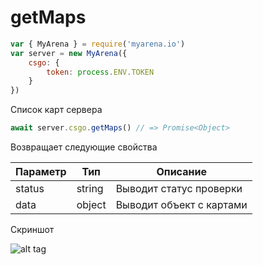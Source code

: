 # getMaps

```js
var { MyArena } = require('myarena.io')
var server = new MyArena({
    csgo: {
        token: process.ENV.TOKEN
    }
})
```

Список карт сервера

```js
await server.csgo.getMaps() // => Promise<Object>
```

Возвращает следующие свойства

| Параметр | Тип | Описание |
|----------|-----|----------|
| status | string | Выводит статус проверки |
| data | object | Выводит объект с картами |

Скриншот

![alt tag](https://raw.githubusercontent.com/DavidErbaev/myarena.io/master/docs/ru/api-reference/imgs/getMaps.jpg "Скриншот с объектами")

